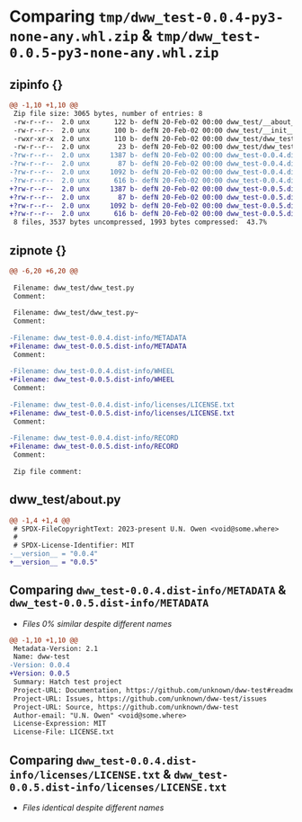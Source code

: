 # Comparing `tmp/dww_test-0.0.4-py3-none-any.whl.zip` & `tmp/dww_test-0.0.5-py3-none-any.whl.zip`

## zipinfo {}

```diff
@@ -1,10 +1,10 @@
 Zip file size: 3065 bytes, number of entries: 8
 -rw-r--r--  2.0 unx      122 b- defN 20-Feb-02 00:00 dww_test/__about__.py
 -rw-r--r--  2.0 unx      100 b- defN 20-Feb-02 00:00 dww_test/__init__.py
 -rwxr-xr-x  2.0 unx      110 b- defN 20-Feb-02 00:00 dww_test/dww_test.py
 -rw-r--r--  2.0 unx       23 b- defN 20-Feb-02 00:00 dww_test/dww_test.py~
-?rw-r--r--  2.0 unx     1387 b- defN 20-Feb-02 00:00 dww_test-0.0.4.dist-info/METADATA
-?rw-r--r--  2.0 unx       87 b- defN 20-Feb-02 00:00 dww_test-0.0.4.dist-info/WHEEL
-?rw-r--r--  2.0 unx     1092 b- defN 20-Feb-02 00:00 dww_test-0.0.4.dist-info/licenses/LICENSE.txt
-?rw-r--r--  2.0 unx      616 b- defN 20-Feb-02 00:00 dww_test-0.0.4.dist-info/RECORD
+?rw-r--r--  2.0 unx     1387 b- defN 20-Feb-02 00:00 dww_test-0.0.5.dist-info/METADATA
+?rw-r--r--  2.0 unx       87 b- defN 20-Feb-02 00:00 dww_test-0.0.5.dist-info/WHEEL
+?rw-r--r--  2.0 unx     1092 b- defN 20-Feb-02 00:00 dww_test-0.0.5.dist-info/licenses/LICENSE.txt
+?rw-r--r--  2.0 unx      616 b- defN 20-Feb-02 00:00 dww_test-0.0.5.dist-info/RECORD
 8 files, 3537 bytes uncompressed, 1993 bytes compressed:  43.7%
```

## zipnote {}

```diff
@@ -6,20 +6,20 @@
 
 Filename: dww_test/dww_test.py
 Comment: 
 
 Filename: dww_test/dww_test.py~
 Comment: 
 
-Filename: dww_test-0.0.4.dist-info/METADATA
+Filename: dww_test-0.0.5.dist-info/METADATA
 Comment: 
 
-Filename: dww_test-0.0.4.dist-info/WHEEL
+Filename: dww_test-0.0.5.dist-info/WHEEL
 Comment: 
 
-Filename: dww_test-0.0.4.dist-info/licenses/LICENSE.txt
+Filename: dww_test-0.0.5.dist-info/licenses/LICENSE.txt
 Comment: 
 
-Filename: dww_test-0.0.4.dist-info/RECORD
+Filename: dww_test-0.0.5.dist-info/RECORD
 Comment: 
 
 Zip file comment:
```

## dww_test/__about__.py

```diff
@@ -1,4 +1,4 @@
 # SPDX-FileCopyrightText: 2023-present U.N. Owen <void@some.where>
 #
 # SPDX-License-Identifier: MIT
-__version__ = "0.0.4"
+__version__ = "0.0.5"
```

## Comparing `dww_test-0.0.4.dist-info/METADATA` & `dww_test-0.0.5.dist-info/METADATA`

 * *Files 0% similar despite different names*

```diff
@@ -1,10 +1,10 @@
 Metadata-Version: 2.1
 Name: dww-test
-Version: 0.0.4
+Version: 0.0.5
 Summary: Hatch test project
 Project-URL: Documentation, https://github.com/unknown/dww-test#readme
 Project-URL: Issues, https://github.com/unknown/dww-test/issues
 Project-URL: Source, https://github.com/unknown/dww-test
 Author-email: "U.N. Owen" <void@some.where>
 License-Expression: MIT
 License-File: LICENSE.txt
```

## Comparing `dww_test-0.0.4.dist-info/licenses/LICENSE.txt` & `dww_test-0.0.5.dist-info/licenses/LICENSE.txt`

 * *Files identical despite different names*

